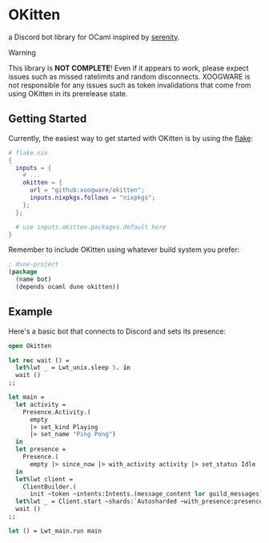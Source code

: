 # OKitten

a Discord bot library for OCaml inspired by [serenity](https://github.com/serenity-rs/serenity).

> [!WARNING]
> This library is **NOT COMPLETE**! Even if it appears to work, please expect issues such as missed ratelimits and random disconnects. 
> XOOGWARE is not responsible for any issues such as token invalidations that come from using OKitten in its prerelease state.

## Getting Started
Currently, the easiest way to get started with OKitten is by using the [flake](https://nixos.wiki/wiki/Flakes):
```nix
# flake.nix
{
  inputs = {
    # ...
    okitten = {
      url = "github:xoogware/okitten";
      inputs.nixpkgs.follows = "nixpkgs";
    };
  };

  # use inputs.okitten.packages.default here
}
```

Remember to include OKitten using whatever build system you prefer:

```lisp
; dune-project
(package
  (name bot)
  (depends ocaml dune okitten))
```

## Example
Here's a basic bot that connects to Discord and sets its presence:
```ocaml
open Okitten

let rec wait () = 
  let%lwt _ = Lwt_unix.sleep 5. in 
  wait ()
;;

let main =
  let activity =
    Presence.Activity.(
      empty
      |> set_kind Playing
      |> set_name "Ping Pong")
  in
  let presence =
    Presence.(
      empty |> since_now |> with_activity activity |> set_status Idle |> set_afk false)
  in
  let%lwt client =
    ClientBuilder.(
      init ~token ~intents:Intents.(message_content lor guild_messages) |> build) in
  let%lwt _ = Client.start ~shards:`Autosharded ~with_presence:presence in
  wait ()
;;

let () = Lwt_main.run main
```
